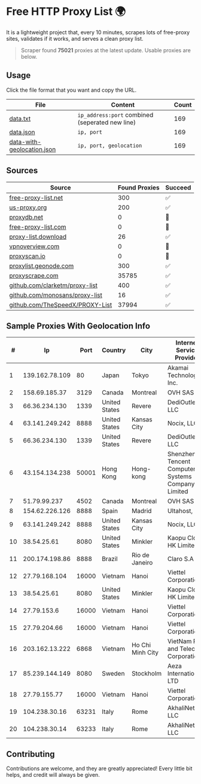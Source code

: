 
# Free HTTP Proxy List 🌍

It is a lightweight project that, every 10 minutes, scrapes lots of free-proxy sites, validates if it works, and serves a clean proxy list.


> Scraper found **75021** proxies at the latest update. Usable proxies are below.

## Usage

Click the file format that you want and copy the URL.


|File|Content|Count|
|----|-------|-----|
|[data.txt](https://raw.githubusercontent.com/themiralay/Proxy-List-World/master/data.txt)|`ip_address:port` combined (seperated new line)|169|
|[data.json](https://raw.githubusercontent.com/themiralay/Proxy-List-World/master/data.json)|`ip, port`|169|
|[data-with-geolocation.json](https://raw.githubusercontent.com/themiralay/Proxy-List-World/master/data-with-geolocation.json)|`ip, port, geolocation`|169|

## Sources

|Source|Found Proxies|Succeed|
|------|-------------|-------|
|[free-proxy-list.net](https://free-proxy-list.net)|300|✅|
|[us-proxy.org](https://www.us-proxy.org)|200|✅|
|[proxydb.net](http://proxydb.net)|0|🚫|
|[free-proxy-list.com](https://free-proxy-list.com/?page=&port=&type%5B%5D=http&type%5B%5D=https&up_time=0&search=Search)|0|🚫|
|[proxy-list.download](https://www.proxy-list.download/HTTP)|26|✅|
|[vpnoverview.com](https://vpnoverview.com/privacy/anonymous-browsing/free-proxy-servers)|0|🚫|
|[proxyscan.io](https://www.proxyscan.io)|0|🚫|
|[proxylist.geonode.com](https://proxylist.geonode.com/api/proxy-list?limit=300&page=1&sort_by=lastChecked&sort_type=desc&protocols=http,https)|300|✅|
|[proxyscrape.com](https://api.proxyscrape.com/v2/?request=displayproxies&protocol=http&timeout=10000&country=all&ssl=all&anonymity=all)|35785|✅|
|[github.com/clarketm/proxy-list](https://raw.githubusercontent.com/clarketm/proxy-list/master/proxy-list-raw.txt)|400|✅|
|[github.com/monosans/proxy-list](https://raw.githubusercontent.com/monosans/proxy-list/main/proxies/http.txt)|16|✅|
|[github.com/TheSpeedX/PROXY-List](https://raw.githubusercontent.com/TheSpeedX/PROXY-List/master/http.txt)|37994|✅|


## Sample Proxies With Geolocation Info

|#|Ip|Port|Country|City|Internet Service Provider|
|-|--|----|-------|----|-------------------------|
|1|139.162.78.109|80|Japan|Tokyo|Akamai Technologies, Inc.|
|2|158.69.185.37|3129|Canada|Montreal|OVH SAS|
|3|66.36.234.130|1339|United States|Revere|DediOutlet, LLC|
|4|63.141.249.242|8888|United States|Kansas City|Nocix, LLC|
|5|66.36.234.130|1339|United States|Revere|DediOutlet, LLC|
|6|43.154.134.238|50001|Hong Kong|Hong-kong|Shenzhen Tencent Computer Systems Company Limited|
|7|51.79.99.237|4502|Canada|Montreal|OVH SAS|
|8|154.62.226.126|8888|Spain|Madrid|Ultahost, Inc.|
|9|63.141.249.242|8888|United States|Kansas City|Nocix, LLC|
|10|38.54.25.61|8080|United States|Minkler|Kaopu Cloud HK Limited|
|11|200.174.198.86|8888|Brazil|Rio de Janeiro|Claro S.A|
|12|27.79.168.104|16000|Vietnam|Hanoi|Viettel Corporation|
|13|38.54.25.61|8080|United States|Minkler|Kaopu Cloud HK Limited|
|14|27.79.153.6|16000|Vietnam|Hanoi|Viettel Corporation|
|15|27.79.204.66|16000|Vietnam|Hanoi|Viettel Corporation|
|16|203.162.13.222|6868|Vietnam|Ho Chi Minh City|VietNam Post and Telecom Corporation|
|17|85.239.144.149|8080|Sweden|Stockholm|Aeza International LTD|
|18|27.79.155.77|16000|Vietnam|Hanoi|Viettel Corporation|
|19|104.238.30.16|63231|Italy|Rome|AkhaliNet LLC|
|20|104.238.30.14|63233|Italy|Rome|AkhaliNet LLC|



## Contributing

Contributions are welcome, and they are greatly appreciated! Every
little bit helps, and credit will always be given.

